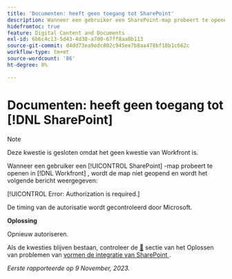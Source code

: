 ```yaml
---
title: 'Documenten: heeft geen toegang tot SharePoint'
description: Wanneer een gebruiker een SharePoint-map probeert te openen in Workfront, wordt de map niet geopend en wordt een bericht weergegeven.
hidefromtoc: true
feature: Digital Content and Documents
exl-id: 6b6c4c13-5d43-4d30-a7d0-67ff8aa0b113
source-git-commit: d4dd73ea9edc802c945ee7b8aa478bf18b1c662c
workflow-type: tm+mt
source-wordcount: '86'
ht-degree: 0%

---
```


# Documenten: heeft geen toegang tot [!DNL SharePoint]

<!--WF and WFP, article live for workaround-->

>[!NOTE]
>
>Deze kwestie is gesloten omdat het geen kwestie van Workfront is.

Wanneer een gebruiker een [!UICONTROL SharePoint] -map probeert te openen in [!DNL Workfront] , wordt de map niet geopend en wordt het volgende bericht weergegeven:

[!UICONTROL Error: Authorization is required.]

De timing van de autorisatie wordt gecontroleerd door Microsoft.

**Oplossing**

Opnieuw autoriseren.

Als de kwesties blijven bestaan, controleer de [&#128279;](https://experienceleague.adobe.com/docs/workfront/using/administration-and-setup/configure-integrations/configure-sharepoint-integration.html?lang=nl-NL#troubleshooting) sectie van het Oplossen van problemen  van [ vormen de integratie van SharePoint ](https://experienceleague.adobe.com/docs/workfront/using/administration-and-setup/configure-integrations/configure-sharepoint-integration.html?lang=nl-NL).

_Eerste rapporteerde op 9 November, 2023._
